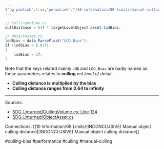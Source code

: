 ```yaml
---
{"dg-publish":true,"permalink":"/10-information/08-limits/manual-culling-volume-bias/","created":"2024-04-06T19:26:31.703+07:00","updated":"2024-04-10T19:11:43.723+07:00"}
---
```


```csharp
// CullingVolume.cs
cullDistance = 64f * targetLevelObject.asset.lodBias;
```
```csharp
// ObjectAsset.cs
lodBias = data.ParseFloat("LOD_Bias");
if (lodBias < 0.01f)
{
    lodBias = 1f;
}    
```
Note that the keys related mainly `LOD` and `LOD_Bias`  are badly named as these parameters relates to **culling** not *level of detail*. 
* **Culling distance is multiplied by the bias**
* **Culling distance ranges from 0.64 to infinity** 
--- 
Sources:
* [SDG.Unturned/CullingVolume.cs; Line 124 ](https://github.com/Unturned-Datamining/Unturned-Datamining/blob/4559b157f74267d2921f195444d13de7de4febe7/Assembly-CSharp/SDG.Unturned/CullingVolume.cs#L124) 
* [SDG.Unturned/ObjectAsset.cs](https://raw.githubusercontent.com/Unturned-Datamining/Unturned-Datamining/linux-client-preview/Assembly-CSharp/SDG.Unturned/ObjectAsset.cs) 

Connections:
[[10 Information/08 Limits/(INCONCLUSIVE) Manual object culling distance\|(INCONCLUSIVE) Manual object culling distance]] 

#culling-bias #performance #culling #manual-culling 